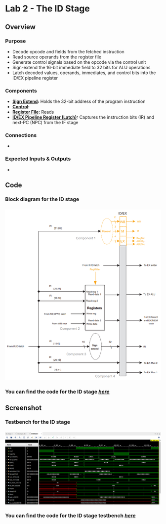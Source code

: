 # Lab 2 - The ID Stage

## Overview
### Purpose
- Decode opcode and fields from the fetched instruction
- Read source operands from the register file
- Generate control signals based on the opcode via the control unit
- Sign-extend the 16-bit immediate field to 32 bits for ALU operations
- Latch decoded values, operands, immediates, and control bits into the ID/EX pipeline register
### Components
- [**Sign Extend**](https://github.com/fctanglao/ComputerArchitectureLabs/blob/main/Lab%202/sign_extend.v)**:** Holds the 32-bit address of the program instruction
- [**Control**](https://github.com/fctanglao/ComputerArchitectureLabs/blob/main/Lab%202/control.v)**:**
- [**Register File**](https://github.com/fctanglao/ComputerArchitectureLabs/blob/main/Lab%202/reg_file.v)**:** Reads 
- [**ID/EX Pipeline Register (Latch)**](https://github.com/fctanglao/ComputerArchitectureLabs/blob/main/Lab%202/id_ex_latch.v)**:** Captures the instruction bits (IR) and next‐PC (NPC) from the IF stage
### Connections
-
### Expected Inputs & Outputs
- 

## Code
### Block diagram for the ID stage
### ![Testbench](https://github.com/fctanglao/ComputerArchitectureLabs/blob/main/Lab%202/id%20stage%20block%20diagram.png)
### You can find the code for the ID stage [*here*](https://github.com/fctanglao/ComputerArchitectureLabs/blob/main/Lab%202/id_stage.v)

## Screenshot
### Testbench for the ID stage
### ![Testbench](https://github.com/fctanglao/ComputerArchitectureLabs/blob/main/Lab%202/id%20stage%20testbench.png)
### You can find the code for the ID stage testbench [*here*](https://github.com/fctanglao/ComputerArchitectureLabs/blob/main/Lab%202/id_stage_tb.v)
